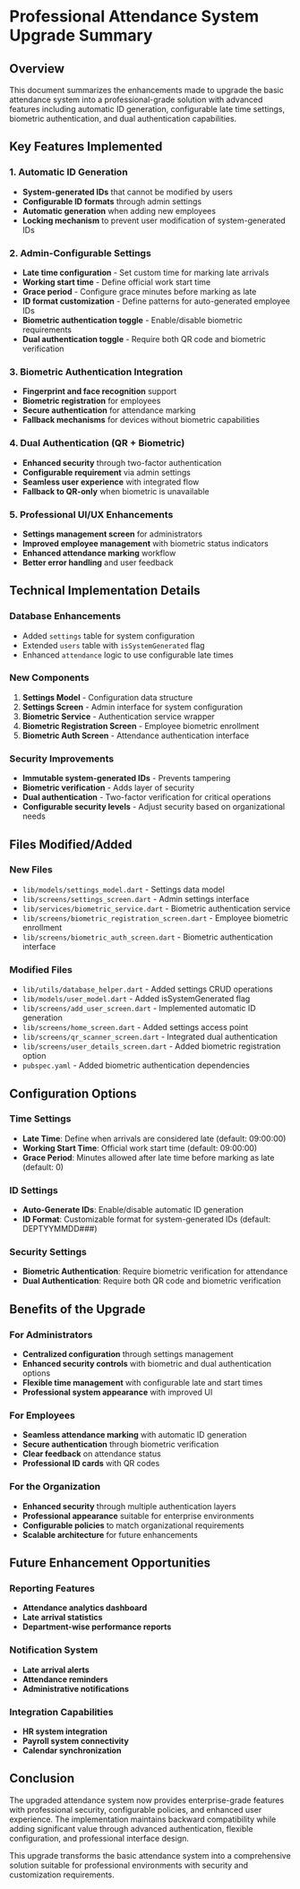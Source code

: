 # Professional Attendance System Upgrade Summary

## Overview
This document summarizes the enhancements made to upgrade the basic attendance system into a professional-grade solution with advanced features including automatic ID generation, configurable late time settings, biometric authentication, and dual authentication capabilities.

## Key Features Implemented

### 1. Automatic ID Generation
- **System-generated IDs** that cannot be modified by users
- **Configurable ID formats** through admin settings
- **Automatic generation** when adding new employees
- **Locking mechanism** to prevent user modification of system-generated IDs

### 2. Admin-Configurable Settings
- **Late time configuration** - Set custom time for marking late arrivals
- **Working start time** - Define official work start time
- **Grace period** - Configure grace minutes before marking as late
- **ID format customization** - Define patterns for auto-generated employee IDs
- **Biometric authentication toggle** - Enable/disable biometric requirements
- **Dual authentication toggle** - Require both QR code and biometric verification

### 3. Biometric Authentication Integration
- **Fingerprint and face recognition** support
- **Biometric registration** for employees
- **Secure authentication** for attendance marking
- **Fallback mechanisms** for devices without biometric capabilities

### 4. Dual Authentication (QR + Biometric)
- **Enhanced security** through two-factor authentication
- **Configurable requirement** via admin settings
- **Seamless user experience** with integrated flow
- **Fallback to QR-only** when biometric is unavailable

### 5. Professional UI/UX Enhancements
- **Settings management screen** for administrators
- **Improved employee management** with biometric status indicators
- **Enhanced attendance marking** workflow
- **Better error handling** and user feedback

## Technical Implementation Details

### Database Enhancements
- Added `settings` table for system configuration
- Extended `users` table with `isSystemGenerated` flag
- Enhanced `attendance` logic to use configurable late times

### New Components
1. **Settings Model** - Configuration data structure
2. **Settings Screen** - Admin interface for system configuration
3. **Biometric Service** - Authentication service wrapper
4. **Biometric Registration Screen** - Employee biometric enrollment
5. **Biometric Auth Screen** - Attendance authentication interface

### Security Improvements
- **Immutable system-generated IDs** - Prevents tampering
- **Biometric verification** - Adds layer of security
- **Dual authentication** - Two-factor verification for critical operations
- **Configurable security levels** - Adjust security based on organizational needs

## Files Modified/Added

### New Files
- `lib/models/settings_model.dart` - Settings data model
- `lib/screens/settings_screen.dart` - Admin settings interface
- `lib/services/biometric_service.dart` - Biometric authentication service
- `lib/screens/biometric_registration_screen.dart` - Employee biometric enrollment
- `lib/screens/biometric_auth_screen.dart` - Biometric authentication interface

### Modified Files
- `lib/utils/database_helper.dart` - Added settings CRUD operations
- `lib/models/user_model.dart` - Added isSystemGenerated flag
- `lib/screens/add_user_screen.dart` - Implemented automatic ID generation
- `lib/screens/home_screen.dart` - Added settings access point
- `lib/screens/qr_scanner_screen.dart` - Integrated dual authentication
- `lib/screens/user_details_screen.dart` - Added biometric registration option
- `pubspec.yaml` - Added biometric authentication dependencies

## Configuration Options

### Time Settings
- **Late Time**: Define when arrivals are considered late (default: 09:00:00)
- **Working Start Time**: Official work start time (default: 09:00:00)
- **Grace Period**: Minutes allowed after late time before marking as late (default: 0)

### ID Settings
- **Auto-Generate IDs**: Enable/disable automatic ID generation
- **ID Format**: Customizable format for system-generated IDs (default: DEPTYYMMDD###)

### Security Settings
- **Biometric Authentication**: Require biometric verification for attendance
- **Dual Authentication**: Require both QR code and biometric verification

## Benefits of the Upgrade

### For Administrators
- **Centralized configuration** through settings management
- **Enhanced security controls** with biometric and dual authentication options
- **Flexible time management** with configurable late and start times
- **Professional system appearance** with improved UI

### For Employees
- **Seamless attendance marking** with automatic ID generation
- **Secure authentication** through biometric verification
- **Clear feedback** on attendance status
- **Professional ID cards** with QR codes

### For the Organization
- **Enhanced security** through multiple authentication layers
- **Professional appearance** suitable for enterprise environments
- **Configurable policies** to match organizational requirements
- **Scalable architecture** for future enhancements

## Future Enhancement Opportunities

### Reporting Features
- **Attendance analytics dashboard**
- **Late arrival statistics**
- **Department-wise performance reports**

### Notification System
- **Late arrival alerts**
- **Attendance reminders**
- **Administrative notifications**

### Integration Capabilities
- **HR system integration**
- **Payroll system connectivity**
- **Calendar synchronization**

## Conclusion

The upgraded attendance system now provides enterprise-grade features with professional security, configurable policies, and enhanced user experience. The implementation maintains backward compatibility while adding significant value through advanced authentication, flexible configuration, and professional interface design.

This upgrade transforms the basic attendance system into a comprehensive solution suitable for professional environments with security and customization requirements.